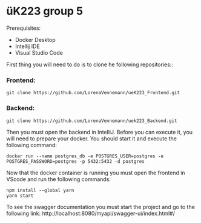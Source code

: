 # üK223 group 5

Prerequisites:
- Docker Desktop
- Intellij IDE
- Visual Studio Code

First thing you will need to do is to clone he following repositories::

### Frontend:
````
git clone https://github.com/LorenaVennemann/ueK223_Frontend.git
````
### Backend:
````
git clone https://github.com/LorenaVennemann/uek223_Backend.git
````
Then you must open the backend in IntelliJ.
Before you can execute it, you will need to prepare your docker.
You should start it and execute the following command:
````
docker run --name postgres_db -e POSTGRES_USER=postgres -e POSTGRES_PASSWORD=postgres -p 5432:5432 -d postgres
````
Now that the docker container is running you must open the frontend in VScode and run the following commands:
```
npm install --global yarn
yarn start
```

To see the swagger documentation you must start the project and go to the following link:
http://localhost:8080/myapi/swagger-ui/index.html#/
